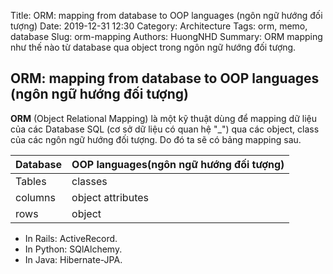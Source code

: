 Title: ORM: mapping from database to OOP languages (ngôn ngữ hướng đối tượng)
Date: 2019-12-31 12:30
Category: Architecture
Tags: orm, memo, database
Slug: orm-mapping
Authors: HuongNHD
Summary: ORM mapping như thế nào từ database qua object trong ngôn ngữ hướng đối tượng.

## ORM: mapping from database to OOP languages (ngôn ngữ hướng đối tượng)

**ORM** (Object Relational Mapping) là một kỹ thuật dùng để mapping dữ liệu của các Database SQL (cơ sở dữ liệu có quan hệ "_") qua các object, class của các ngôn ngữ hướng đối tượng. Do đó ta sẽ có bảng mapping sau.

| Database |     OOP languages(ngôn ngữ hướng đối tượng)      |
|----------|-------------|
| Tables|  classes |
| columns |object attributes|
| rows |   object |


- In Rails: ActiveRecord.
- In Python: SQlAlchemy.
- In Java: Hibernate-JPA.